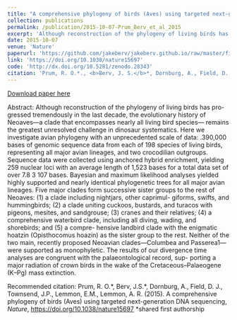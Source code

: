 ```yaml
---
title: "A comprehensive phylogeny of birds (Aves) using targeted next-generation DNA sequencing"
collection: publications
permalink: /publication/2015-10-07-Prum_Berv_et_al_2015
excerpt: 'Although reconstruction of the phylogeny of living birds has pro- gressed tremendously in the last decade, the evolutionary history of Neoaves—a clade that encompasses nearly all living bird species— remains the greatest unresolved challenge in dinosaur systematics. Here we investigate avian phylogeny with an unprecedented scale of data: ~390,000 bases of genomic sequence data from each of 198 species of living birds, representing all major avian lineages, and two crocodilian outgroups.'
date: 2015-10-07
venue: 'Nature'
paperurl: 'https://github.com/jakeberv/jakeberv.github.io/raw/master/files/pdf/papers/Prum_Berv_et_al_2015.pdf'
link: 'https://doi.org/10.1038/nature15697'
code: 'http://dx.doi.org/10.5281/zenodo.28343'
citation: 'Prum, R. O.*., <b>Berv, J. S.</b>*, Dornburg, A., Field, D. J., Townsend, J.P., Lemmon, E.M., Lemmon, A. R. (2015). A comprehensive phylogeny of birds (Aves) using targeted next-generation DNA sequencing, <i>Nature</i>. *shared first authorship'
---
```

[Download paper here](https://github.com/jakeberv/jakeberv.github.io/raw/master/files/pdf/papers/Prum_Berv_et_al_2015.pdf)

Abstract: Although reconstruction of the phylogeny of living birds has pro- gressed tremendously in the last decade, the evolutionary history of Neoaves—a clade that encompasses nearly all living bird species— remains the greatest unresolved challenge in dinosaur systematics. Here we investigate avian phylogeny with an unprecedented scale of data: .390,000 bases of genomic sequence data from each of 198 species of living birds, representing all major avian lineages, and two crocodilian outgroups. Sequence data were collected using anchored hybrid enrichment, yielding 259 nuclear loci with an average length of 1,523 bases for a total data set of over 7.8 3 107 bases. Bayesian and maximum likelihood analyses yielded highly supported and nearly identical phylogenetic trees for all major avian lineages. Five major clades form successive sister groups to the rest of Neoaves: (1) a clade including nightjars, other caprimul- giforms, swifts, and hummingbirds; (2) a clade uniting cuckoos, bustards, and turacos with pigeons, mesites, and sandgrouse; (3) cranes and their relatives; (4) a comprehensive waterbird clade, including all diving, wading, and shorebirds; and (5) a compre- hensive landbird clade with the enigmatic hoatzin (Opisthocomus hoazin) as the sister group to the rest. Neither of the two main, recently proposed Neoavian clades—Columbea and Passerea1— were supported as monophyletic. The results of our divergence time analyses are congruent with the palaeontological record, sup- porting a major radiation of crown birds in the wake of the Cretaceous–Palaeogene (K–Pg) mass extinction.

Recommended citation: Prum, R. O.\*, Berv, J.S.\*, Dornburg, A., Field, D. J., Townsend, J.P., Lemmon, E.M., Lemmon, A. R. (2015). A comprehensive phylogeny of birds (Aves) using targeted next-generation DNA sequencing, <i>Nature</i>, https://doi.org/10.1038/nature15697 *shared first authorship